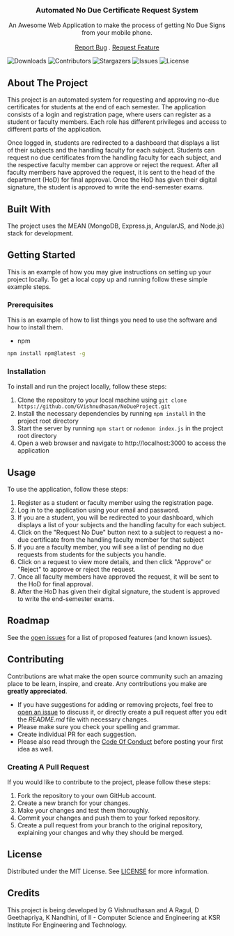 <br/>
<p align="center">
  <h3 align="center">Automated No Due Certificate Request System</h3>

  <p align="center">
    An Awesome Web Application to make the process of getting No Due Signs from your mobile phone.
    <br/>
    <br/>
    <a href="https://github.com/GVishnudhasan/NoDueProject/issues">Report Bug</a>
    .
    <a href="https://github.com/GVishnudhasan/NoDueProject/issues">Request Feature</a>
  </p>
</p>

![Downloads](https://img.shields.io/github/downloads/GVishnudhasan/NoDueProject/total) ![Contributors](https://img.shields.io/github/contributors/GVishnudhasan/NoDueProject?color=dark-green) ![Stargazers](https://img.shields.io/github/stars/GVishnudhasan/NoDueProject?style=social) ![Issues](https://img.shields.io/github/issues/GVishnudhasan/NoDueProject) ![License](https://img.shields.io/github/license/GVishnudhasan/NoDueProject) 

## About The Project

This project is an automated system for requesting and approving no-due certificates for students at the end of each semester. The application consists of a login and registration page, where users can register as a student or faculty members. Each role has different privileges and access to different parts of the application.

Once logged in, students are redirected to a dashboard that displays a list of their subjects and the handling faculty for each subject. Students can request no due certificates from the handling faculty for each subject, and the respective faculty member can approve or reject the request. After all faculty members have approved the request, it is sent to the head of the department (HoD) for final approval. Once the HoD has given their digital signature, the student is approved to write the end-semester exams.

## Built With

The project uses the MEAN (MongoDB, Express.js, AngularJS, and Node.js) stack for development.

## Getting Started

This is an example of how you may give instructions on setting up your project locally.
To get a local copy up and running follow these simple example steps.

### Prerequisites

This is an example of how to list things you need to use the software and how to install them.

* npm

```sh
npm install npm@latest -g
```

### Installation

To install and run the project locally, follow these steps:

1. Clone the repository to your local machine using 
`git clone https://github.com/GVishnudhasan/NoDueProject.git`
2. Install the necessary dependencies by running `npm install` in the project root directory
3. Start the server by running `npm start` or `nodemon index.js` in the project root directory
4. Open a web browser and navigate to http://localhost:3000 to access the application

## Usage

To use the application, follow these steps:

1. Register as a student or faculty member using the registration page.
2. Log in to the application using your email and password.
3. If you are a student, you will be redirected to your dashboard, which displays a list of your subjects and the handling faculty for each subject.
4. Click on the "Request No Due" button next to a subject to request a no-due certificate from the handling faculty member for that subject
5. If you are a faculty member, you will see a list of pending no due requests from students for the subjects you handle.
6. Click on a request to view more details, and then click "Approve" or "Reject" to approve or reject the request.
7. Once all faculty members have approved the request, it will be sent to the HoD for final approval.
8. After the HoD has given their digital signature, the student is approved to write the end-semester exams.

## Roadmap

See the [open issues](https://github.com/GVishnudhasan/NoDueProject/issues) for a list of proposed features (and known issues).

## Contributing

Contributions are what make the open source community such an amazing place to be learn, inspire, and create. Any contributions you make are **greatly appreciated**.
* If you have suggestions for adding or removing projects, feel free to [open an issue](https://github.com/GVishnudhasan/NoDueProject/issues/new) to discuss it, or directly create a pull request after you edit the *README.md* file with necessary changes.
* Please make sure you check your spelling and grammar.
* Create individual PR for each suggestion.
* Please also read through the [Code Of Conduct](https://github.com/GVishnudhasan/NoDueProject/blob/main/CODE_OF_CONDUCT.md) before posting your first idea as well.

### Creating A Pull Request

If you would like to contribute to the project, please follow these steps:

1. Fork the repository to your own GitHub account.
2. Create a new branch for your changes.
3. Make your changes and test them thoroughly.
4. Commit your changes and push them to your forked repository.
5. Create a pull request from your branch to the original repository, explaining your changes and why they should be merged.

## License

Distributed under the MIT License. See [LICENSE](https://github.com/GVishnudhasan/NoDueProject/blob/main/LICENSE.md) for more information.

## Credits
This project is being developed by G Vishnudhasan and A Ragul, D Geethapriya, K Nandhini, of II - Computer Science and Engineering at KSR Institute For Engineering and Technology.
